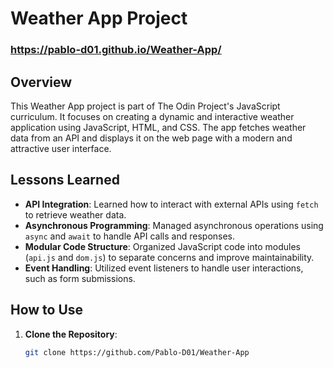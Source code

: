 # Weather App Project

### https://pablo-d01.github.io/Weather-App/

## Overview

This Weather App project is part of The Odin Project's JavaScript curriculum. It focuses on creating a dynamic and interactive weather application using JavaScript, HTML, and CSS. The app fetches weather data from an API and displays it on the web page with a modern and attractive user interface.

## Lessons Learned

- **API Integration**: Learned how to interact with external APIs using `fetch` to retrieve weather data.
- **Asynchronous Programming**: Managed asynchronous operations using `async` and `await` to handle API calls and responses.
- **Modular Code Structure**: Organized JavaScript code into modules (`api.js` and `dom.js`) to separate concerns and improve maintainability.
- **Event Handling**: Utilized event listeners to handle user interactions, such as form submissions.

## How to Use

1. **Clone the Repository**:
   ```bash
   git clone https://github.com/Pablo-D01/Weather-App
   ```
